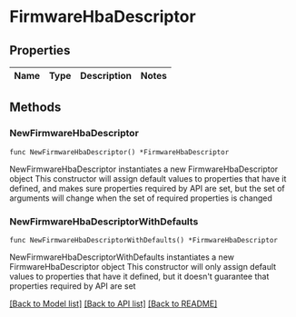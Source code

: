 # FirmwareHbaDescriptor

## Properties

Name | Type | Description | Notes
------------ | ------------- | ------------- | -------------

## Methods

### NewFirmwareHbaDescriptor

`func NewFirmwareHbaDescriptor() *FirmwareHbaDescriptor`

NewFirmwareHbaDescriptor instantiates a new FirmwareHbaDescriptor object
This constructor will assign default values to properties that have it defined,
and makes sure properties required by API are set, but the set of arguments
will change when the set of required properties is changed

### NewFirmwareHbaDescriptorWithDefaults

`func NewFirmwareHbaDescriptorWithDefaults() *FirmwareHbaDescriptor`

NewFirmwareHbaDescriptorWithDefaults instantiates a new FirmwareHbaDescriptor object
This constructor will only assign default values to properties that have it defined,
but it doesn't guarantee that properties required by API are set


[[Back to Model list]](../README.md#documentation-for-models) [[Back to API list]](../README.md#documentation-for-api-endpoints) [[Back to README]](../README.md)


